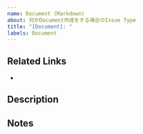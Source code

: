 ```yaml
---
name: Document (Markdown)
about: 何かDocument作成をする場合のIssue Type
title: "[Document]: "
labels: Document
---
```


## Related Links
<!-- 関連する Issue や、 Slack のリンクを記載する -->

- 

## Description
<!-- Document の概要を記載する -->

## Notes
<!-- 補足事項を記載する -->
